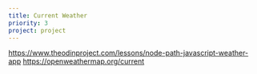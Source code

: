 ```yaml
---
title: Current Weather
priority: 3
project: project
---
```


https://www.theodinproject.com/lessons/node-path-javascript-weather-app
https://openweathermap.org/current